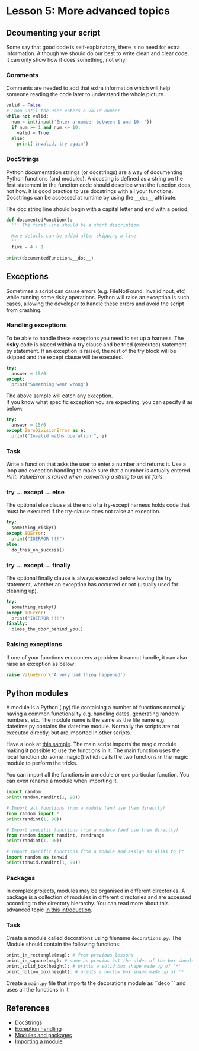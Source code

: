 # Lesson 5: More advanced topics
<!-- 
2.5.Modules and packages. 
2.5.1. Documentation. 
2.5.2. Comments.
2.5.3. Creating and using modules. 
2.5.4. Namespaces. 
2.5.5. Creating packages.

2.6.Exception handling 
2.6.1. Catching exceptions. 
2.6.2. Raising exceptions.

3.4.Documentation 
3.4.1. Using a documentation generator (such as pyDoc or Javadoc) to create technical documentation for easier maintenance.

3.5.Exception handling 
3.5.1. Raising exceptions. 
3.5.2. Raising exceptions and showing friendly error messages to the user.
-->

## Dcoumenting your script
Some say that good code is self-explanatory, there is no need for extra information. Although we should do our best to write clean and clear code, it can only show how it does something, not why! 

### Comments 
Comments are needed to add that extra information which will help someone reading the code later to understand the whole picture.

~~~python
valid = False
# Loop until the user enters a valid number
while not valid:
  num = int(input('Enter a number between 1 and 10: '))
  if num >= 1 and num <= 10:
    valid = True
  else:
    print('invalid, try again')
~~~

### DocStrings
Python documentation strings (or docstrings) are a way of documenting Python functions (and modules). A docsting is defined as a string on the first statement in the function code should describe what the function does, not how. It is good practice to use docstrings with all your functions. Docstrings can be accessed at runtime by using the `__doc__` attribute.

The doc string line should begin with a capital letter and end with a period. 

~~~python
def documentedFunction():
  ''' The first line should be a short description.

  More details can be added after skipping a line.
  '''
  five = 4 + 1
  
print(documentedFunction.__doc__)
~~~

## Exceptions
Sometimes a script can cause errors (e.g. FileNotFound, InvalidInput, etc) while running some risky operations. Python will raise an exception is such cases, allowing the developer to handle these errors and avoid the script from crashing.

### Handling exceptions
To be able to handle these exceptions you need to set up a harness. The **risky** code is placed within a try clause and be tried (executed) statement by statement. If an exception is raised, the rest of the try block will be skipped and the except clause will be executed.

~~~python
try:
  answer = 15/0
except:
  print("Something went wrong")
~~~

The above sample will catch any exception.  
If you know what specific exception you are expecting, you can specify it as below:

~~~python
try:
  answer = 15/0
except ZeroDivisionError as e:
  print("Invalid maths operation:", e)
~~~

### Task
Write a function that asks the user to enter a number and returns it. Use a loop and exception handling to make sure that a number is actually entered.  
*Hint: ValueError is raised when converting a string to an int fails.*

### try ... except ... else 
The optional else clause at the end of a try-except harness holds code that must be executed if the try-clause does not raise an
exception.

~~~python
try:
  something_risky()
except IOError:
  print("IOERROR !!!")
else:
  do_this_on_success()
~~~

### try ... except ... finally
The optional finally clause is always executed before leaving the try statement, whether an
exception has occurred or not (usually used for cleaning up).

~~~python
try:
  something_risky()
except IOError:
  print("IOERROR !!!")
finally:
  close_the_door_behind_you()
~~~

### Raising exceptions
If one of your functions encounters a problem it cannot handle, it can also raise an exception as below:

~~~python
raise ValueError('A very bad thing happened')
~~~

## Python modules
A module is a Python (.py) file containing a number of functions normally having a common functionality e.g. handling dates, generating random numbers, etc. The module name is the same as the file name e.g. datetime.py contains the datetime module. Normally the scripts are not executed directly, but are imported in other scripts.  

Have a look at [this sample](https://github.com/robert-abela/python/tree/master/src/lesson05/modules). The main script imports the magic module making it possible to use the functions in it. The main function uses the local function do_some_magic() which calls the two functions in the magic module to perform the tricks. 

You can import all the functions in a module or one particular function. You can even rename a module when importing it.

~~~python
import random
print(random.randint(1, 90))

# Import all functions from a module (and use them directly)
from random import *
print(randint(1, 90))

# Import specific functions from a module (and use them directly)
from random import randint, randrange
print(randint(1, 90))

# Import specific functions from a module and assign an alias to it
import random as tahwid
print(tahwid.randint(1, 90))
~~~

### Packages
In complex projects, modules may be organised in different directories. A package is a collection of modules in different directories and are accessed according to the directory hierarchy. You can read more about this advanced topic [in this introduction](http://www.network-theory.co.uk/docs/pytut/Packages.html).

### Task
Create a module called decorations using filename ```decorations.py```. The Module should contain the following functions:

```python
print_in_rectangle(msg): # from previous lessons
print_in_square(msg): # same as previus but the sides of the box should be equal
print_solid_box(height): # prints a solid box shape made up of '*'
print_hollow_box(height): # prints a hollow box shape made up of '*'
```

Create a ```main.py``` file that imports the decorations module as ``deco``` and uses all the functions in it

## References
* [DocStrings](https://www.pythonforbeginners.com/basics/python-docstrings)
* [Exception handling](https://www.pythonforbeginners.com/error-handling/exception-handling-in-python)
* [Modules and packages](https://www.learnpython.org/en/Modules_and_Packages)
* [Importing a module](https://www.digitalocean.com/community/tutorials/how-to-import-modules-in-python-3)
